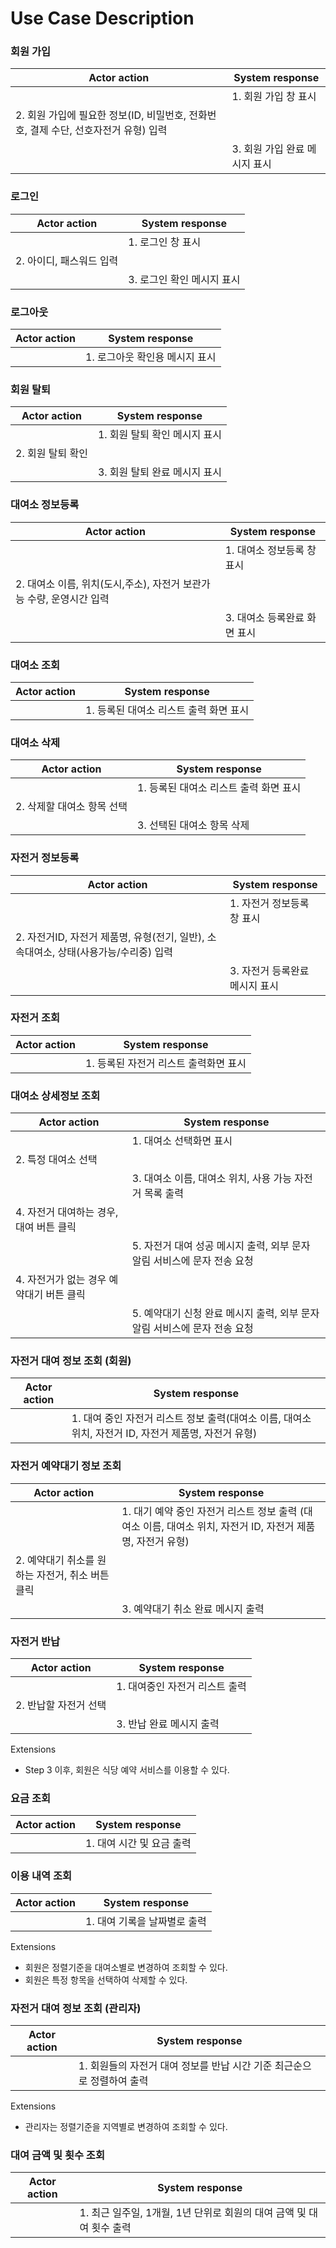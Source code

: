 # Use Case Description

### 회원 가입

| Actor action | System response|
|-----|-----|
|| 1. 회원 가입 창 표시 |
| 2. 회원 가입에 필요한 정보(ID, 비밀번호, 전화번호, 결제 수단, 선호자전거 유형) 입력 ||
|| 3. 회원 가입 완료 메시지 표시 |

### 로그인

| Actor action | System response|
|-----|-----|
|| 1. 로그인 창 표시 |
| 2. 아이디, 패스워드 입력 ||
|| 3. 로그인 확인 메시지 표시 |

### 로그아웃

| Actor action | System response |
|-----|-----|
|| 1. 로그아웃 확인용 메시지 표시 |

### 회원 탈퇴

| Actor action | System response|
|-----|-----|
|| 1. 회원 탈퇴 확인 메시지 표시 |
| 2. 회원 탈퇴 확인 ||
|| 3. 회원 탈퇴 완료 메시지 표시 |

### 대여소 정보등록

| Actor action | System response|
|-----|-----|
|| 1. 대여소 정보등록 창 표시 |
| 2. 대여소 이름, 위치(도시,주소), 자전거 보관가능 수량, 운영시간 입력 ||
|| 3. 대여소 등록완료 화면 표시 |

### 대여소 조회

| Actor action | System response|
|-----|-----|
|| 1. 등록된 대여소 리스트 출력 화면 표시 |

### 대여소 삭제

| Actor action | System response|
|-----|-----|
|| 1. 등록된 대여소 리스트 출력 화면 표시 |
| 2. 삭제할 대여소 항목 선택 ||
|| 3. 선택된 대여소 항목 삭제 |

### 자전거 정보등록

| Actor action | System response|
|-----|-----|
|| 1. 자전거 정보등록 창 표시 |
| 2. 자전거ID, 자전거 제품명, 유형(전기, 일반), 소속대여소, 상태(사용가능/수리중) 입력 ||
|| 3. 자전거 등록완료 메시지 표시 |

### 자전거 조회

| Actor action | System response|
|-----|-----|
|| 1. 등록된 자전거 리스트 출력화면 표시 |

### 대여소 상세정보 조회

| Actor action | System response|
|-----|-----|
|| 1. 대여소 선택화면 표시 |
| 2. 특정 대여소 선택 ||
|| 3. 대여소 이름, 대여소 위치, 사용 가능 자전거 목록 출력 |
| 4. 자전거 대여하는 경우, 대여 버튼 클릭 ||
|| 5. 자전거 대여 성공 메시지 출력, 외부 문자 알림 서비스에 문자 전송 요청 |
| 4. 자전거가 없는 경우 예약대기 버튼 클릭 ||
|| 5. 예약대기 신청 완료 메시지 출력, 외부 문자 알림 서비스에 문자 전송 요청 |

### 자전거 대여 정보 조회 (회원)

| Actor action | System response|
|-----|-----|
|| 1. 대여 중인 자전거 리스트 정보 출력(대여소 이름, 대여소 위치, 자전거 ID, 자전거 제품명, 자전거 유형) |

### 자전거 예약대기 정보 조회

| Actor action | System response|
|-----|-----|
|| 1. 대기 예약 중인 자전거 리스트 정보 출력 (대여소 이름, 대여소 위치, 자전거 ID, 자전거 제품명, 자전거 유형) |
| 2. 예약대기 취소를 원하는 자전거, 취소 버튼 클릭 ||
|| 3. 예약대기 취소 완료 메시지 출력 |

### 자전거 반납

| Actor action | System response|
|-----|-----|
|| 1. 대여중인 자전거 리스트 출력 |
| 2. 반납할 자전거 선택 ||
|| 3. 반납 완료 메시지 출력 |
Extensions
- Step 3 이후, 회원은 식당 예약 서비스를 이용할 수 있다.

### 요금 조회

| Actor action | System response|
|-----|-----|
|| 1. 대여 시간 및 요금 출력 |

### 이용 내역 조회

| Actor action | System response|
|-----|-----|
|| 1. 대여 기록을 날짜별로 출력 |
Extensions
- 회원은 정렬기준을 대여소별로 변경하여 조회할 수 있다.
- 회원은 특정 항목을 선택하여 삭제할 수 있다.

### 자전거 대여 정보 조회 (관리자)

| Actor action | System response|
|-----|-----|
|| 1. 회원들의 자전거 대여 정보를 반납 시간 기준 최근순으로 정렬하여 출력 |
Extensions
- 관리자는 정렬기준을 지역별로 변경하여 조회할 수 있다.


### 대여 금액 및 횟수 조회

| Actor action | System response|
|-----|-----|
|| 1. 최근 일주일, 1개월, 1년 단위로 회원의 대여 금액 및 대여 횟수 출력 |